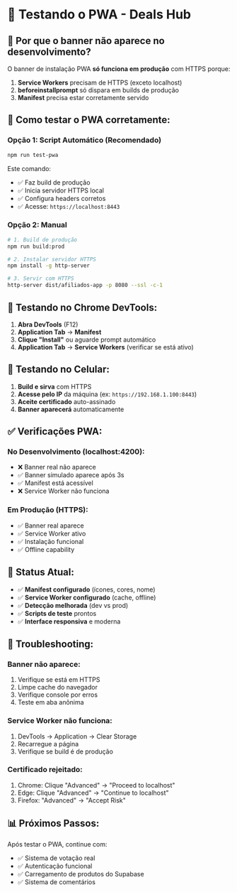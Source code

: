 # 📱 Testando o PWA - Deals Hub

## 🎯 Por que o banner não aparece no desenvolvimento?

O banner de instalação PWA **só funciona em produção** com HTTPS porque:

1. **Service Workers** precisam de HTTPS (exceto localhost)
2. **beforeinstallprompt** só dispara em builds de produção
3. **Manifest** precisa estar corretamente servido

## 🚀 Como testar o PWA corretamente:

### Opção 1: Script Automático (Recomendado)
```bash
npm run test-pwa
```

Este comando:
- ✅ Faz build de produção
- ✅ Inicia servidor HTTPS local
- ✅ Configura headers corretos
- ✅ Acesse: `https://localhost:8443`

### Opção 2: Manual
```bash
# 1. Build de produção
npm run build:prod

# 2. Instalar servidor HTTPS
npm install -g http-server

# 3. Servir com HTTPS
http-server dist/afiliados-app -p 8080 --ssl -c-1
```

## 🔧 Testando no Chrome DevTools:

1. **Abra DevTools** (F12)
2. **Application Tab** → **Manifest**
3. **Clique "Install"** ou aguarde prompt automático
4. **Application Tab** → **Service Workers** (verificar se está ativo)

## 📱 Testando no Celular:

1. **Build e sirva** com HTTPS
2. **Acesse pelo IP** da máquina (ex: `https://192.168.1.100:8443`)
3. **Aceite certificado** auto-assinado
4. **Banner aparecerá** automaticamente

## ✅ Verificações PWA:

### No Desenvolvimento (localhost:4200):
- ❌ Banner real não aparece
- ✅ Banner simulado aparece após 3s
- ✅ Manifest está acessível
- ❌ Service Worker não funciona

### Em Produção (HTTPS):
- ✅ Banner real aparece
- ✅ Service Worker ativo
- ✅ Instalação funcional
- ✅ Offline capability

## 🎯 Status Atual:

- ✅ **Manifest configurado** (ícones, cores, nome)
- ✅ **Service Worker configurado** (cache, offline)
- ✅ **Detecção melhorada** (dev vs prod)
- ✅ **Scripts de teste** prontos
- ✅ **Interface responsiva** e moderna

## 🐛 Troubleshooting:

### Banner não aparece:
1. Verifique se está em HTTPS
2. Limpe cache do navegador
3. Verifique console por erros
4. Teste em aba anônima

### Service Worker não funciona:
1. DevTools → Application → Clear Storage
2. Recarregue a página
3. Verifique se build é de produção

### Certificado rejeitado:
1. Chrome: Clique "Advanced" → "Proceed to localhost"
2. Edge: Clique "Advanced" → "Continue to localhost"
3. Firefox: "Advanced" → "Accept Risk"

## 📊 Próximos Passos:

Após testar o PWA, continue com:
- ✅ Sistema de votação real
- ✅ Autenticação funcional  
- ✅ Carregamento de produtos do Supabase
- ✅ Sistema de comentários 